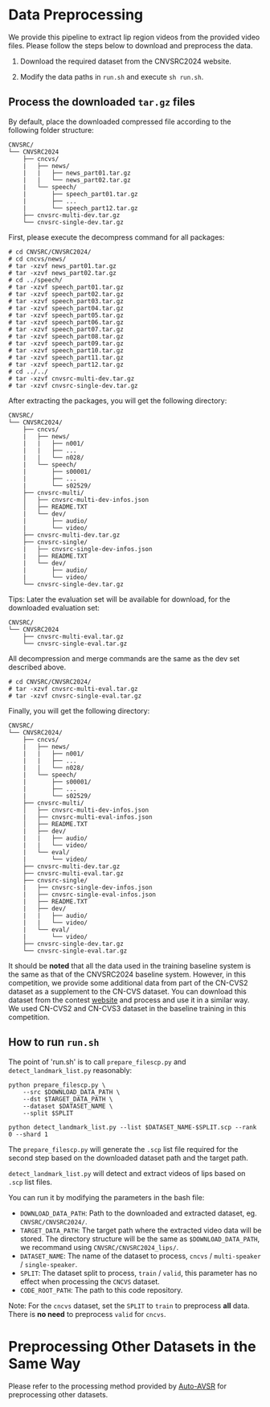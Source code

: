 # Data Preprocessing
We provide this pipeline to extract lip region videos from the provided video files.
Please follow the steps below to download and preprocess the data.

1. Download the required dataset from the CNVSRC2024 website.

2. Modify the data paths in `run.sh` and execute `sh run.sh`.

## Process the downloaded `tar.gz` files

By default, place the downloaded compressed file according to the following folder structure:
```
CNVSRC/
└── CNVSRC2024
    ├── cncvs/
    |   ├── news/
    |   |   ├── news_part01.tar.gz
    |   |   └── news_part02.tar.gz
    |   └── speech/
    |       ├── speech_part01.tar.gz
    |       ├── ...
    |       └── speech_part12.tar.gz
    ├── cnvsrc-multi-dev.tar.gz
    └── cnvsrc-single-dev.tar.gz
```

First, please execute the decompress command for all packages:

``` Shell
# cd CNVSRC/CNVSRC2024/
# cd cncvs/news/
# tar -xzvf news_part01.tar.gz
# tar -xzvf news_part02.tar.gz
# cd ../speech/
# tar -xzvf speech_part01.tar.gz
# tar -xzvf speech_part02.tar.gz
# tar -xzvf speech_part03.tar.gz
# tar -xzvf speech_part04.tar.gz
# tar -xzvf speech_part05.tar.gz
# tar -xzvf speech_part06.tar.gz
# tar -xzvf speech_part07.tar.gz
# tar -xzvf speech_part08.tar.gz
# tar -xzvf speech_part09.tar.gz
# tar -xzvf speech_part10.tar.gz
# tar -xzvf speech_part11.tar.gz
# tar -xzvf speech_part12.tar.gz
# cd ../../
# tar -xzvf cnvsrc-multi-dev.tar.gz
# tar -xzvf cnvsrc-single-dev.tar.gz
```

After extracting the packages, you will get the following directory:

```
CNVSRC/
└── CNVSRC2024/
    ├── cncvs/
    |   ├── news/
    |   |   ├── n001/
    |   |   ├── ...
    |   |   └── n028/
    |   └── speech/
    |       ├── s00001/
    |       ├── ...
    |       └── s02529/
    ├── cnvsrc-multi/
    │   ├── cnvsrc-multi-dev-infos.json
    │   ├── README.TXT
    |   └── dev/
    |       ├── audio/
    |       └── video/
    ├── cnvsrc-multi-dev.tar.gz
    ├── cnvsrc-single/
    |   ├── cnvsrc-single-dev-infos.json
    |   ├── README.TXT
    |   └── dev/
    |       ├── audio/
    |       └── video/
    └── cnvsrc-single-dev.tar.gz
```

Tips: Later the evaluation set will be available for download, for the downloaded evaluation set:
```
CNVSRC/
└── CNVSRC2024
    ├── cnvsrc-multi-eval.tar.gz
    └── cnvsrc-single-eval.tar.gz
```

All decompression and merge commands are the same as the dev set described above.

``` Shell
# cd CNVSRC/CNVSRC2024/
# tar -xzvf cnvsrc-multi-eval.tar.gz
# tar -xzvf cnvsrc-single-eval.tar.gz
```

Finally, you will get the following directory:

```
CNVSRC/
└── CNVSRC2024/
    ├── cncvs/
    |   ├── news/
    |   |   ├── n001/
    |   |   ├── ...
    |   |   └── n028/
    |   └── speech/
    |       ├── s00001/
    |       ├── ...
    |       └── s02529/
    ├── cnvsrc-multi/
    │   ├── cnvsrc-multi-dev-infos.json
    |   ├── cnvsrc-multi-eval-infos.json
    │   ├── README.TXT
    |   ├── dev/
    |   |   ├── audio/
    |   |   └── video/
    |   └── eval/
    |       └── video/
    ├── cnvsrc-multi-dev.tar.gz
    ├── cnvsrc-multi-eval.tar.gz
    ├── cnvsrc-single/
    |   ├── cnvsrc-single-dev-infos.json
    |   ├── cnvsrc-single-eval-infos.json
    |   ├── README.TXT
    |   ├── dev/
    |   |   ├── audio/
    |   |   └── video/
    |   └── eval/
    |       └── video/
    ├── cnvsrc-single-dev.tar.gz
    └── cnvsrc-single-eval.tar.gz
```

It should be **noted** that all the data used in the training baseline system is the same as that of the CNVSRC2024 baseline system.
However, in this competition, we provide some additional data from part of the CN-CVS2 dataset as a supplement to the CN-CVS dataset.
You can download this dataset from the contest [website](http://cnceleb.org/competition) and process and use it in a similar way.
We used CN-CVS2 and CN-CVS3 dataset in the baseline training in this competition.

## How to run `run.sh`

The point of 'run.sh' is to call `prepare_filescp.py` and `detect_landmark_list.py` reasonably:

```Shell
python prepare_filescp.py \
    --src $DOWNLOAD_DATA_PATH \
    --dst $TARGET_DATA_PATH \
    --dataset $DATASET_NAME \
    --split $SPLIT

python detect_landmark_list.py --list $DATASET_NAME-$SPLIT.scp --rank 0 --shard 1
```

The `prepare_filescp.py` will generate the `.scp` list file required for the second step based on the downloaded dataset path and the target path.

`detect_landmark_list.py` will detect and extract videos of lips based on `.scp` list files.

You can run it by modifying the parameters in the bash file:

- `DOWNLOAD_DATA_PATH`: Path to the downloaded and extracted dataset, eg. `CNVSRC/CNVSRC2024/`.
- `TARGET_DATA_PATH`: The target path where the extracted video data will be stored. The directory structure will be the same as `$DOWNLOAD_DATA_PATH`, we recommand using `CNVSRC/CNVSRC2024_lips/`.
- `DATASET_NAME`: The name of the dataset to process, `cncvs` / `multi-speaker` / `single-speaker`.
- `SPLIT`: The dataset split to process, `train` / `valid`, this parameter has no effect when processing the `CNCVS` dataset. 
- `CODE_ROOT_PATH`: The path to this code repository.

Note: For the `cncvs` dataset, set the `SPLIT` to `train` to preprocess **all** data. There is **no need** to preprocess `valid` for `cncvs`.

# Preprocessing Other Datasets in the Same Way

Please refer to the processing method provided by [Auto-AVSR](https://github.com/mpc001/auto_avsr/tree/main/preparation) for preprocessing other datasets.
